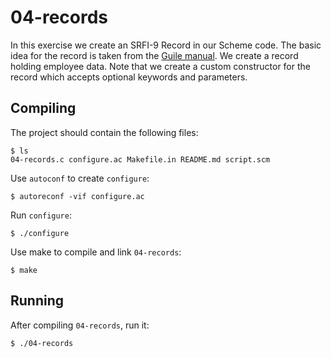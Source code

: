 # 04-records

In this exercise we create an SRFI-9 Record in our Scheme code. The basic idea for the record is taken from the [Guile
manual](https://www.gnu.org/software/guile/manual/html_node/SRFI_002d9-Records.html). We create a record holding
employee data. Note that we create a custom constructor for the record which accepts optional keywords and parameters.

## Compiling

The project should contain the following files:

    $ ls
    04-records.c configure.ac Makefile.in README.md script.scm

Use `autoconf` to create `configure`:

    $ autoreconf -vif configure.ac

Run `configure`:

    $ ./configure

Use make to compile and link `04-records`:

    $ make

## Running

After compiling `04-records`, run it:

    $ ./04-records
